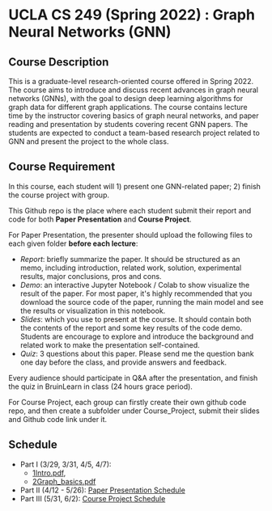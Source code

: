 # UCLA CS 249 (Spring 2022) : Graph Neural Networks (GNN)

## Course Description

This is a graduate-level research-oriented course offered in Spring 2022. The course aims to introduce and discuss recent advances in graph neural networks (GNNs), with the goal to design deep learning algorithms for graph data for different graph applications. The course contains lecture time by the instructor covering basics of graph neural networks, and paper reading and presentation by students covering recent GNN papers. The students are expected to conduct a team-based research project related to GNN and present the project to the whole class.

## Course Requirement

In this course, each student will 1) present one GNN-related paper; 2) finish the course project with group. 

This Github repo is the place where each student submit their report and code for both **Paper Presentation** and **Course Project**.

For Paper Presentation, the presenter should upload the following files to each given folder **before each lecture**:

- *Report*: briefly summarize the paper. It should be structured as an memo, including introduction, related work, solution, experimental results, major conclusions, pros and cons. 
- *Demo*: an interactive Jupyter Notebook / Colab to show visualize the result of the paper. For most paper, it's highly recommended that you download the source code of the paper, running the main model and see the results or visualization in this notebook.
- *Slides*: which you use to present at the course. It should contain both the contents of the report and some key results of the code demo. Students are encourage to explore and introduce the background and related work to make the presentation self-contained.
- *Quiz*: 3 questions about this paper. Please send me the question bank one day before the class, and provide answers and feedback.

Every audience should participate in Q&A after the presentation, and finish the quiz in BruinLearn in class (24 hours grace period).

For Course Project, each group can firstly create their own github code repo, and then create a subfolder under Course_Project, submit their slides and Github code link under it.

## Schedule
- Part I (3/29, 3/31, 4/5, 4/7): 
  - <a href = "http://web.cs.ucla.edu/~yzsun/classes/2022Winter_CS249/01Intro.pdf">1Intro.pdf</a>, 
  - <a href= "http://web.cs.ucla.edu/~yzsun/classes/2022Winter_CS249/02Graph_basics.pdf">2Graph_basics.pdf</a> 
- Part II (4/12 - 5/26): <a href = "/Paper_Presentation">Paper Presentation Schedule</a>
- Part III (5/31, 6/2): <a href = "/Course_Project">Course Project Schedule</a>
